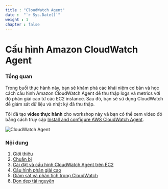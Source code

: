 ```yaml
---
title : "CloudWatch Agent"
date :  "`r Sys.Date()`" 
weight : 1
chapter : false
---
```

# Cấu hình Amazon CloudWatch Agent

### Tổng quan


Trong buổi thực hành này, bạn sẽ khám phá các khái niệm cơ bản và học cách cấu hình Amazon CloudWatch Agent để thu thập logs và metrics với độ phân giải cao từ các EC2 instance. Sau đó, bạn sẽ sử dụng CloudWatch để giám sát dữ liệu và nhật ký đã thu thập.

Tôi đã tạo **video thực hành** cho workshop này và bạn có thể xem video đó bằng cách truy cập [Install and configure AWS CloudWatch Agent](https://youtu.be/1zCDei_0RM4).

![CloudWatch Agent](/images/arc-cw-agent-main.png) 

### Nội dung

1. [Giới thiệu](1-introduce/)
2. [Chuẩn bị](2-preparation/)
3. [Cài đặt và cấu hình CloudWatch Agent trên EC2](3-install-config-cwagent/)
4. [Cấu hình phân giải cao](4-config-high-resolution-metrics/)
5. [Giám sát và phân tích trong CloudWatch](5-monitor-and-analysis-in-cloudwatch/)
6. [Dọn dẹp tài nguyên](6-cleanup/)
